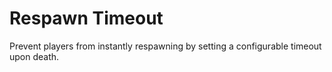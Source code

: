 # Respawn Timeout

Prevent players from instantly respawning by setting a configurable timeout upon death.
